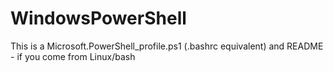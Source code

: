 # WindowsPowerShell
This is a Microsoft.PowerShell_profile.ps1  (.bashrc equivalent) and README - if you come from Linux/bash
